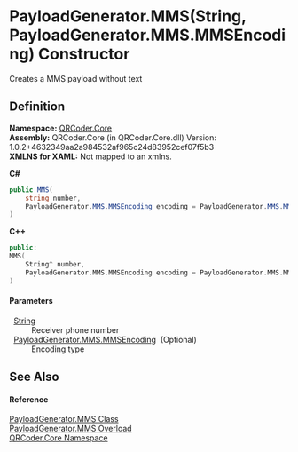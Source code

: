 # PayloadGenerator.MMS(String, PayloadGenerator.MMS.MMSEncoding) Constructor


Creates a MMS payload without text



## Definition
**Namespace:** <a href="N_QRCoder_Core.md">QRCoder.Core</a>  
**Assembly:** QRCoder.Core (in QRCoder.Core.dll) Version: 1.0.2+4632349aa2a984532af965c24d83952cef07f5b3  
**XMLNS for XAML:** Not mapped to an xmlns.

**C#**
``` C#
public MMS(
	string number,
	PayloadGenerator.MMS.MMSEncoding encoding = PayloadGenerator.MMS.MMSEncoding.MMS
)
```
**C++**
``` C++
public:
MMS(
	String^ number, 
	PayloadGenerator.MMS.MMSEncoding encoding = PayloadGenerator.MMS.MMSEncoding::MMS
)
```



#### Parameters
<dl><dt>  <a href="https://learn.microsoft.com/dotnet/api/system.string" target="_blank" rel="noopener noreferrer">String</a></dt><dd>Receiver phone number</dd><dt>  <a href="T_QRCoder_Core_PayloadGenerator_MMS_MMSEncoding.md">PayloadGenerator.MMS.MMSEncoding</a>  (Optional)</dt><dd>Encoding type</dd></dl>

## See Also


#### Reference
<a href="T_QRCoder_Core_PayloadGenerator_MMS.md">PayloadGenerator.MMS Class</a>  
<a href="Overload_QRCoder_Core_PayloadGenerator_MMS__ctor.md">PayloadGenerator.MMS Overload</a>  
<a href="N_QRCoder_Core.md">QRCoder.Core Namespace</a>  
